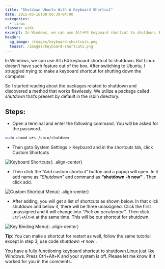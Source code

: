 ```yaml
---
title: "Shutdown Ubuntu With A Keyboard Shortcut"
date: 2015-06-16T08:00:30-04:00
categories:
  - linux
classes: wide
excerpt: In Windows, we can use Alt+F4 keyboard shortcut to shutdown. But Linux doesn’t have such feature out of the box. After switching to Ubuntu, I struggled trying to make a keyboard shortcut for shutting down the computer.
header:
  og_image: /images/keyboard-shortcuts.png
  teaser: /images/keyboard-shortcuts.png
---
```


In Windows, we can use Alt+F4 keyboard shortcut to shutdown. But Linux doesn’t have such feature out of the box. After switching to Ubuntu, I struggled trying to make a keyboard shortcut for shutting down the computer.

So I started reading about the packages related to shutdown and discovered a method that works flawlessly. We utilize a package called _shutdown_ that’s present by default in the /sbin directory.

## Steps:

- Open a terminal and enter the following command. You will be asked for the password.

```bash
sudo chmod u+s /sbin/shutdown
```

- Then goto System Settings > Keyboard and in the shortcuts tab, click Custom Shortcuts

![Keyboard Shortcuts](/images/keyboard-shortcuts.png){: .align-center}

- Then click the “Add custom shortcut” button and a popup will open. In it add name as _“Shutdown”_ and command as **“shutdown -h now”** . Then click add.

![Custom Shortcut Menu](/images/custom-shortcut.png){: .align-center}

- After adding, you will get a list of shortcuts as shown below. In that click shutdown and below it, there will be three unassigned. Click the first unassigned and it will change into _“Pick an accelerator“_. Then click `Ctrl+Alt+K` at the same time. This will be our shortcut for shutdown.

![Key Binding Menu](/images/keyboard-binding.png){: .align-center}

**Tip**: You can make a shortcut for restart as well, follow the same tutorial except in step 3, use code _shutdown **-r** now_ .

You have a fully functioning keyboard shortcut to shutdown Linux just like Windows. Press Ctrl+Alt+K and your system is off. Please let me know if it worked for you in the comments.
